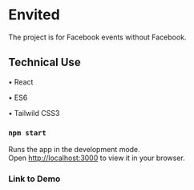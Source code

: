 # Envited

The project is for Facebook events without Facebook.

## Technical Use

• React

• ES6

• Tailwild CSS3

### `npm start`

Runs the app in the development mode.\
Open [http://localhost:3000](http://localhost:3000) to view it in your browser.

### Link to Demo

[]()
